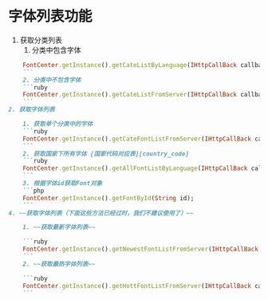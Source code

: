 # 字体列表功能
[country_code]: /other/country_code.html
1. 获取分类列表
    1. 分类中包含字体
```ruby
    FontCenter.getInstance().getCateListByLanguage(IHttpCallBack callback, String country)
    ```
    2. 分类中不包含字体
    ```ruby
    FontCenter.getInstance().getCateListFromServer(IHttpCallBack callback, String country)
    ```
2. 获取字体列表

    1. 获取单个分类中的字体
    ```ruby
    FontCenter.getInstance().getCateFontListFromServer(IHttpCallBack callback,String id)
    ```
    2. 获取国家下所有字体 [国家代码对应表][country_code]
    ```ruby
    FontCenter.getInstance().getAllFontListByLanguage(IHttpCallBack callback, String country)
    ```
    3. 根据字体id获取Font对象
    ```php
    FontCenter.getInstance().getFontById(String id);
    ```
4. ~~获取字体列表（下面这些方法已经过时，我们不建议使用了）~~

    1. ~~获取最新字体列表~~

    ```ruby
    FontCenter.getInstance().getNewestFontListFromServer(IHttpCallBack callback)
    ```
    2. ~~获取最热字体列表~~

    ```ruby
    FontCenter.getInstance().getHottFontListFromServer(IHttpCallBack callback)
    ```


